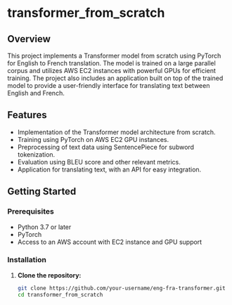 # transformer_from_scratch

## Overview
This project implements a Transformer model from scratch using PyTorch for English to French translation. The model is trained on a large parallel corpus and utilizes AWS EC2 instances with powerful GPUs for efficient training. The project also includes an application built on top of the trained model to provide a user-friendly interface for translating text between English and French.

## Features
- Implementation of the Transformer model architecture from scratch.
- Training using PyTorch on AWS EC2 GPU instances.
- Preprocessing of text data using SentencePiece for subword tokenization.
- Evaluation using BLEU score and other relevant metrics.
- Application for translating text, with an API for easy integration.

## Getting Started

### Prerequisites
- Python 3.7 or later
- PyTorch
- Access to an AWS account with EC2 instance and GPU support

### Installation
1. **Clone the repository:**
   ```bash
   git clone https://github.com/your-username/eng-fra-transformer.git
   cd transformer_from_scratch

